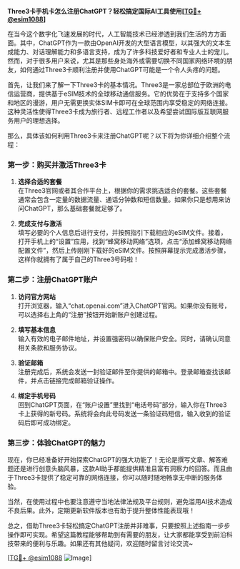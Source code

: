 **Three3卡手机卡怎么注册ChatGPT？轻松搞定国际AI工具使用[[TG💪+ @esim1088](https://t.me/s/esim1088)]**

在当今这个数字化飞速发展的时代，人工智能技术已经渗透到我们生活的方方面面。其中，ChatGPT作为一款由OpenAI开发的大型语言模型，以其强大的文本生成能力、对话理解能力和多语言支持，成为了许多科技爱好者和专业人士的宠儿。然而，对于很多用户来说，尤其是那些身处海外或需要切换不同国家网络环境的朋友，如何通过Three3卡顺利注册并使用ChatGPT可能是一个令人头疼的问题。

首先，让我们来了解一下Three3卡的基本情况。Three3是一家总部位于欧洲的电信运营商，提供基于eSIM技术的全球移动通信服务。它的优势在于支持多个国家和地区的漫游，用户无需更换实体SIM卡即可在全球范围内享受稳定的网络连接。这种灵活性使得Three3卡成为旅行者、远程工作者以及希望尝试国际版互联网服务用户的理想选择。

那么，具体该如何利用Three3卡来注册ChatGPT呢？以下将为你详细介绍整个流程：

### 第一步：购买并激活Three3卡

1. **选择合适的套餐**  
   在Three3官网或者其合作平台上，根据你的需求挑选适合的套餐。这些套餐通常会包含一定量的数据流量、通话分钟数和短信数量。如果你只是想用来访问ChatGPT，那么基础套餐就足够了。

2. **完成支付与激活**  
   填写必要的个人信息后进行支付，并按照指引下载相应的eSIM文件。接着，打开手机上的“设置”应用，找到“蜂窝移动网络”选项，点击“添加蜂窝移动网络配置文件”，然后上传刚刚下载好的eSIM文件。按照屏幕提示完成激活步骤，这样你就拥有了属于自己的Three3号码啦！

### 第二步：注册ChatGPT账户

1. **访问官方网站**  
   打开浏览器，输入“chat.openai.com”进入ChatGPT官网。如果你没有账号，可以选择右上角的“注册”按钮开始新账户创建过程。

2. **填写基本信息**  
   输入有效的电子邮件地址，并设置强密码以确保账户安全。同时，请确认同意相关条款和服务协议。

3. **验证邮箱**  
   注册完成后，系统会发送一封验证邮件至你提供的邮箱中。登录邮箱查找该邮件，并点击链接完成邮箱验证操作。

4. **绑定手机号码**  
   回到ChatGPT页面，在“账户设置”里找到“电话号码”部分，输入你在Three3卡上获得的新号码。系统将会向此号码发送一条验证码短信，输入收到的验证码后即可成功绑定。

### 第三步：体验ChatGPT的魅力

现在，你已经准备好开始探索ChatGPT的强大功能了！无论是撰写文章、解答难题还是进行创意头脑风暴，这款AI助手都能提供精准且富有洞察力的回答。而且由于Three3卡提供了稳定可靠的网络连接，你可以随时随地畅享无中断的服务体验。

当然，在使用过程中也要注意遵守当地法律法规及平台规则，避免滥用AI技术造成不良后果。此外，定期更新软件版本也有助于提升整体性能表现哦！

总之，借助Three3卡轻松搞定ChatGPT注册并非难事，只要按照上述指南一步步操作即可实现。希望这篇教程能够帮助到有需要的朋友，让大家都能享受到前沿科技带来的便利与乐趣。如果还有其他疑问，欢迎随时留言讨论交流~

[[TG💪+ @esim1088](https://t.me/s/esim1088) ![Image](https://i.postimg.cc/4NQfJmqS/Snipaste-2025-05-13-00-14-12.png)]